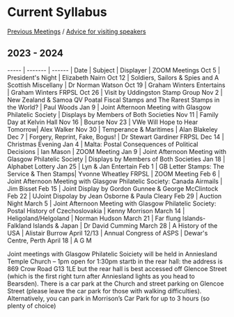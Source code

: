 # Current Syllabus

[Previous Meetings](./previous-meetings) / [Advice for visiting speakers](./advice-for-visiting-speakers)

## 2023 - 2024 ##
----- | ------- | ------ |
Date  | Subject | Displayer | ZOOM Meetings
Oct 5  | President's Night | Elizabeth Nairn
Oct 12 | Soldiers, Sailors & Spies and A Scottish Miscellany | Dr Norman Watson
Oct 19 | Graham Winters Entertains | Graham Winters FRPSL
Oct 26 | Visit by Uddingston Stamp Group
Nov 2  | New Zealand & Samoa QV Poatal Fiscal Stamps and The Rarest Stamps in the World? | Paul Woods
Jan 9  | Joint Afternoon Meeting with Glasgow Philatelic Society | Displays by Members of Both Societies
Nov 11 | Family Day at Kelvin Hall
Nov 16 | Bourse
Nov 23 | VWe Will Hope to Hear Tomorrow| Alex Walker
Nov 30 | Temperance & Maritimes | Alan Blakeley
Dec 7  | Forgery, Reprint, Fake, Bogus! | Dr Stewart Gardiner FRPSL
Dec 14 | Christmas Evening
Jan 4  | Malta: Postal Consequences of Political Decisions | Ian Mason | ZOOM Meeting
Jan 9  | Joint Afternoon Meeting with Glasgow Philatelic Society | Displays by Members of Both Societies
Jan 18 | Alphabet Lottery
Jan 25 | Lyn & Jan Entertain
Feb 1  | GB Letter Stamps: The Service & Then Stamps| Yvonne Wheatley FRPSL | ZOOM Meeting
Feb 6  | Joint Afternoon Meeting with Glasgow Philatelic Society: Canada Airmails | Jim Bisset
Feb 15 | Joint Display by Gordon Gunnee & George McClintock
Feb 22 | UJoint Dispolay by Jean Osborne & Paula Cleary
Feb 29 | Auction Night
March 5  | Joint Afternoon Meeting with Glasgow Philatelic Society: Postal History of Czechoslovakia | Kenny Morrison 
March 14 | Heligoland/Helgoland | Norman Hudson
March 21 | Far flung Islands- Falkland Islands & Japan | Dr David Cumming
March 28 |  A History of the USA | Alistair Burrow
April 12/13 | Annual Congress of ASPS | Dewar's Centre, Perth
April 18 | A G M

Joint meetings with Glasgow Philatelic Soiciety will  be held in Anniesland Temple Church – 1pm open for 1:30pm startb in the rear hall: the address is 869 Crow Road G13 1LE but the rear hall is best accessed off Glencoe Street (which is the first right turn after Anniesland lights as you head to Bearsden). There is a car park at the Church and street parking on Glencoe Street (please leave the car park for those with walking difficulties). Alternatively, you can park in Morrison’s Car Park for up to 3 hours (so plenty of choice)


